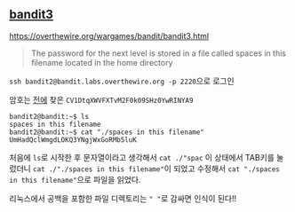 ## [bandit3](https://overthewire.org/wargames/bandit/bandit3.html)

https://overthewire.org/wargames/bandit/bandit3.html
> The password for the next level is stored in a file called spaces in this filename located in the home directory


``` ssh bandit2@bandit.labs.overthewire.org -p 2220 ```으로 로그인  

암호는 [전에](./Bandit%20풀이/bandit02.md) 찾은 ```CV1DtqXWVFXTvM2F0k09SHz0YwRINYA9```

```
bandit2@bandit:~$ ls
spaces in this filename
bandit2@bandit:~$ cat "./spaces in this filename"
UmHadQclWmgdLOKQ3YNgjWxGoRMb5luK
```

처음에 ```ls```로 시작한 후 문자열이라고 생각해서 ```cat ./"spac``` 이 상태에서 TAB키를 눌렀더니 ```cat ./"./spaces in this filename"```이 되었고 수정해서 ```cat "./spaces in this filename"```으로 파일을 읽었다.  

리눅스에서 공백을 포함한 파일 디렉토리는 ```" "```로 감싸면 인식이 된다!!
